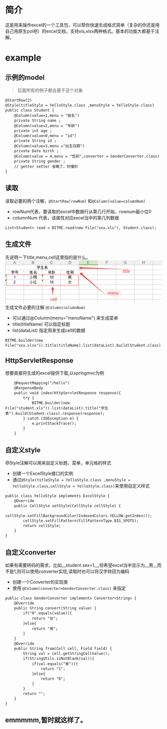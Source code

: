# 简介
这是用来操作excel的一个工具包，可以帮你快速生成格式简单（复杂的你还是用自己用原生poi吧）的excel文档，支持xls,xlsx两种格式。基本的功能大都基于注解。

# example

## 示例的model
> 后面所有的例子都会基于这个对象

```
@StartRow(2)
@Style(titleStyle = YelloStyle.class ,menuStyle = YelloStyle.class)
public class Student {
    @Column(value=1,menu = "姓名")
    private String name ;
    @Column(value=2,menu = "年龄")
    private int age ;
    @Column(value=0,menu = "id")
    private String id ;
    @Column(value=3,menu ="出生日期")
    private Date birth ;
    @Column(value = 4,menu = "性别",converter = GenderConverter.class)
    private String gender ;
    // getter setter 省略了，你懂的
}
```

## 读取
读取必要的两个注解，`@StartRow(rowNum)` 和`@Column(value=columnNum)`
+ rowNum代表，要读取的excel中数据行从第几行开始，rownum最小位0
+ columnNum 代表，该属性对应excel当中的第几列数据

```
List<Student> read = BITME.read(new File("xxx.xls"), Student.class);
```

## 生成文件
先说明一下title,menu,cell这里指的是什么。
![img](./exp.png)
生成文件必要的注解 `@Column(columnNum)`
+ 可以通过@Column(menu="menuName") 来生成菜单
+ title(titleName) 可以指定标题
+ list(dataList) 指定用来生成cell的数据

```
BITME.builder(new File("xxx.xlsx")).title(titleName).list(dataList).build(Student.class).write();
```

## HttpServletResponse
想要直接将生成的excel提供下载,以springmvc为例
```
    @RequestMapping("/hello")
    @ResponseBody
    public void index(HttpServletResponse response){
        try {
            BITME.builder(new File("student.xls")).list(dataList).title("学生表").build(Student.class).response(response);
        } catch (IOException e) {
            e.printStackTrace();
        }
    }
```

## 自定义style
@Style注解可以用来自定义标题，菜单，单元格的样式
+ 创建一个ExcelStyle接口的实例
+ 通过`@Style(titleStyle = YelloStyle.class ,menuStyle = YelloStyle.class,cellStyle = YelloStyle.class)`来使用自定义样式

```
public class YelloStyle implements ExcelStyle {
    @Override
    public CellStyle setStyle(CellStyle cellStyle) {
        cellStyle.setFillBackgroundColor(IndexedColors.YELLOW.getIndex());
        cellStyle.setFillPattern(FillPatternType.BIG_SPOTS);
        return cellStyle;
    }
}
```

## 自定义converter
如果有需要转码的需求，比如__student.sex=1__,但希望excel当中显示为__男__而不是1,则可以使用converter实现,读取时也可以将汉字转回为编码
+ 创建一个Converter的实现类
+ 使用 `@Column(converter=GenderConverter.class)` 来指定
```
public class GenderConverter implements Converter<String> {
    @Override
    public String convert(String value) {
        if("0".equals(value)){
            return "女";
        }else{
            return "男";
        }
    }
    @Override
    public String from(Cell cell, Field field) {
        String val = cell.getStringCellValue();
        if(StringUtils.isNotBlank(val)){
            if(val.equals("男")){
                return "1";
            }else{
                return "0";
            }
        }
        return "";
    }
}
```

## emmmmm,暂时就这样了。

